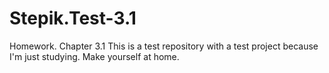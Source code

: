 # Stepik.Test-3.1
Homework. Chapter 3.1
This is a test repository with a test project because I'm just studying. 
Make yourself at home.